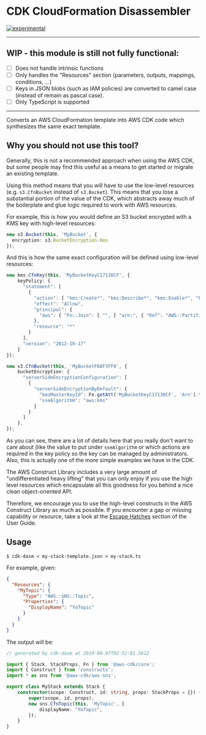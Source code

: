 # CDK CloudFormation Disassembler

[![experimental](http://badges.github.io/stability-badges/dist/experimental.svg)](http://github.com/badges/stability-badges)

----

## __WIP__ - this module is still not fully functional:

- [ ] Does not handle intrinsic functions
- [ ] Only handles the "Resources" section (parameters, outputs, mappings,
  conditions, ...)
- [ ] Keys in JSON blobs (such as IAM policies) are converted to camel case
  (instead of remain as pascal case).
- [ ] Only TypeScript is supported

-----

Converts an AWS CloudFormation template into AWS CDK code which synthesizes the
same exact template.

## Why you should not use this tool?

Generally, this is not a recommended approach when using the AWS CDK, but some
people may find this useful as a means to get started or migrate an existing
template.

Using this method means that you will have to use the low-level resources (e.g.
`s3.CfnBucket` instead of `s3.Bucket`). This means that you lose a substantial
portion of the value of the CDK, which abstracts away much of the boilerplate
and glue logic required to work with AWS resources.

For example, this is how you would define an S3 bucket encrypted with a KMS key
with high-level resources:

```ts
new s3.Bucket(this, 'MyBucket', {
  encryption: s3.BucketEncryption.Kms
});
```

And this is how the same exact configuration will be defined using low-level
resources:

```ts
new kms.CfnKey(this, 'MyBucketKeyC17130CF', {
    keyPolicy: {
      "statement": [
        {
          "action": [ "kms:Create*", "kms:Describe*", "kms:Enable*", "kms:List*", "kms:Put*", "kms:Update*", "kms:Revoke*", "kms:Disable*", "kms:Get*", "kms:Delete*", "kms:ScheduleKeyDeletion", "kms:CancelKeyDeletion" ],
          "effect": "Allow",
          "principal": {
            "aws": { "Fn::Join": [ "", [ "arn:", { "Ref": "AWS::Partition" }, ":iam::", { "Ref": "AWS::AccountId" }, ":root" ] ] }
          },
          "resource": "*"
        }
      ],
      "version": "2012-10-17"
    }
});

new s3.CfnBucket(this, 'MyBucketF68F3FF0', {
    bucketEncryption: {
      "serverSideEncryptionConfiguration": [
        {
          "serverSideEncryptionByDefault": {
            "kmsMasterKeyId": Fn.getAtt('MyBucketKeyC17130CF', 'Arn').toString(),
            "sseAlgorithm": "aws:kms"
          }
        }
      ]
    },
});
```
As you can see, there are a lot of details here that you really don't want to
care about (like the value to put under `sseAlgorithm` or which actions are
required in the key policy so the key can be managed by administrators. Also,
this is actually one of the more simple examples we have in the CDK.

The AWS Construct Library includes a very large amount of "undifferentiated
heavy lifting" that you can only enjoy if you use the high level resources which
encapsulate all this goodness for you behind a nice clean object-oriented API.

Therefore, we encourage you to use the high-level constructs in the AWS
Construct Library as much as possible. If you encounter a gap or missing
capability or resource, take a look at the [Escape
Hatches](https://docs.aws.amazon.com/CDK/latest/userguide/cfn_layer.html)
section of the User Guide.

## Usage

```console
$ cdk-dasm < my-stack-template.json > my-stack.ts
```

For example, given:

```json
{
  "Resources": {
    "MyTopic": {
      "Type": "AWS::SNS::Topic",
      "Properties": {
        "DisplayName": "YoTopic"
      }
    }
  }
}
```

The output will be:

```ts
// generated by cdk-dasm at 2019-08-07T02:52:01.561Z

import { Stack, StackProps, Fn } from '@aws-cdk/core';
import { Construct } from 'constructs';
import * as sns from '@aws-cdk/aws-sns';

export class MyStack extends Stack {
    constructor(scope: Construct, id: string, props: StackProps = {}) {
        super(scope, id, props);
        new sns.CfnTopic(this, 'MyTopic', {
            displayName: "YoTopic",
        });
    }
}
```